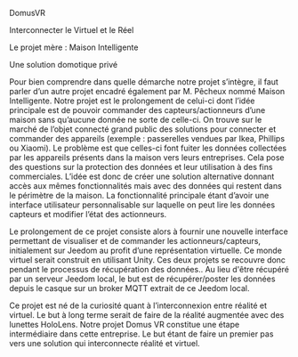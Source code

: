 DomusVR

Interconnecter le Virtuel et le Réel 

Le projet mère : Maison Intelligente

Une solution domotique privé

Pour bien comprendre dans quelle démarche notre projet s’intègre, il faut parler d’un autre projet encadré également par M. Pêcheux nommé Maison Intelligente. Notre projet est le prolongement de celui-ci dont l’idée principale est de pouvoir commander des capteurs/actionneurs d’une maison sans qu’aucune donnée ne sorte de celle-ci. On trouve sur le marché de l’objet connecté grand public des solutions pour connecter et commander des appareils (exemple : passerelles vendues par Ikea, Phillips ou Xiaomi). Le problème est que celles-ci font fuiter les données collectées par les appareils présents dans la maison vers leurs entreprises. Cela pose des questions sur la protection des données et leur utilisation à des fins commerciales. L’idée est donc de créer une solution alternative donnant accès aux mêmes fonctionnalités mais avec des données qui restent dans le périmètre de la maison. La fonctionnalité principale étant d’avoir une interface utilisateur personnalisable sur laquelle on peut lire les données capteurs et modifier l’état des actionneurs.

Le prolongement de ce projet consiste alors à fournir une nouvelle interface permettant de visualiser et de commander les actionneurs/capteurs, initialement sur Jeedom au profit d’une représentation virtuelle. Ce monde virtuel serait construit en utilisant Unity. Ces deux projets se recouvre donc pendant le processus de récupération des données.. Au lieu d'être récupéré par un serveur Jeedom local, le but est de récupérer/poster les données depuis le casque sur un broker MQTT extrait de ce Jeedom local.

Ce projet est né de la curiosité quant à l’interconnexion entre réalité et virtuel. Le but à long terme serait de faire de la réalité augmentée avec des lunettes HoloLens. Notre projet Domus VR constitue une étape intermédiaire dans cette entreprise. Le but étant de faire un premier pas vers une solution qui interconnecte réalité et virtuel. 


